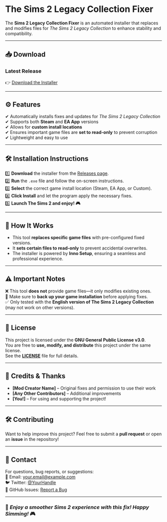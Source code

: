 # The Sims 2 Legacy Collection Fixer



The **Sims 2 Legacy Collection Fixer** is an automated installer that replaces and modifies files for *The Sims 2 Legacy Collection* to enhance stability and compatibility.

---

## 📥 **Download**
### **Latest Release**
👉 [Download the Installer](https://github.com/yourusername/yourrepo/releases)

---

## ⚙ **Features**
✔ Automatically installs fixes and updates for *The Sims 2 Legacy Collection*  
✔ Supports both **Steam** and **EA App** versions  
✔ Allows for **custom install locations**  
✔ Ensures important game files are **set to read-only** to prevent corruption  
✔ Lightweight and easy to use  

---

## 🛠 **Installation Instructions**
1️⃣ **Download** the installer from the [Releases page](https://github.com/yourusername/yourrepo/releases).  
2️⃣ **Run** the `.exe` file and follow the on-screen instructions.  
3️⃣ **Select** the correct game install location (Steam, EA App, or Custom).  
4️⃣ **Click Install** and let the program apply the necessary fixes.  
5️⃣ **Launch The Sims 2 and enjoy! 🎮**  

---

## 🔄 **How It Works**
- This tool **replaces specific game files** with pre-configured fixed versions.  
- It **sets certain files to read-only** to prevent accidental overwrites.  
- The installer is powered by **Inno Setup**, ensuring a seamless and professional experience.  

---

## ⚠ **Important Notes**
❌ This tool **does not** provide game files—it only modifies existing ones.  
📌 Make sure to **back up your game installation** before applying fixes.  
✅ Only tested with the **English version of The Sims 2 Legacy Collection** (may not work on other versions).  

---

## 📝 **License**
This project is licensed under the **GNU General Public License v3.0**.  
You are free to **use, modify, and distribute** this project under the same license.  
See the **[LICENSE](LICENSE)** file for full details.  

---

## 🤝 **Credits & Thanks**
- **[Mod Creator Name]** – Original fixes and permission to use their work  
- **[Any Other Contributors]** – Additional improvements  
- **[You!]** – For using and supporting the project!  

---

## 🛠 **Contributing**
Want to help improve this project? Feel free to submit a **pull request** or open an **issue** in the repository!  

---

## 📧 **Contact**
For questions, bug reports, or suggestions:  
📧 Email: your.email@example.com  
🐦 Twitter: [@YourHandle](https://twitter.com/YourHandle)  
📌 GitHub Issues: [Report a Bug](https://github.com/yourusername/yourrepo/issues)  

---

### 🚀 *Enjoy a smoother Sims 2 experience with this fix! Happy Simming!* 🎮
